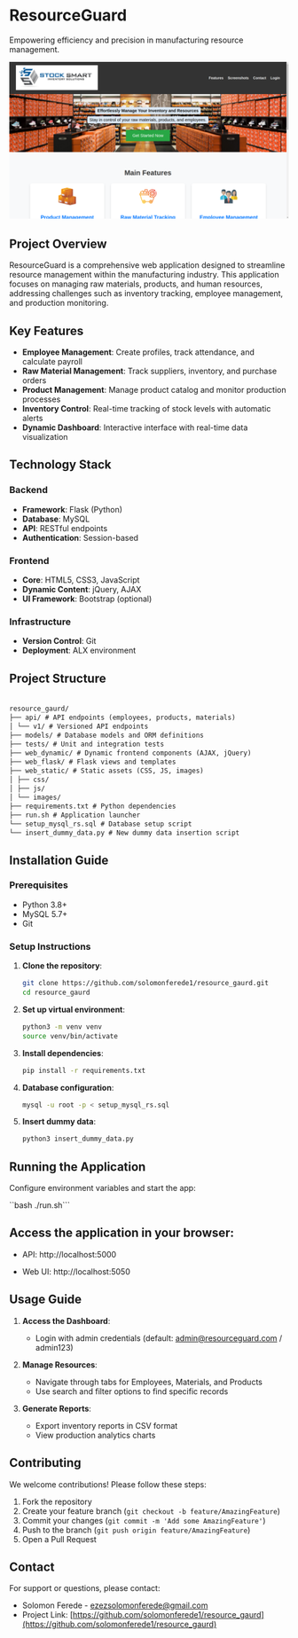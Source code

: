 # ResourceGuard

Empowering efficiency and precision in manufacturing resource management.

![Dashboard](web_dynamic/static/images/dashboard.png)

## Project Overview

ResourceGuard is a comprehensive web application designed to streamline resource management within the manufacturing industry. This application focuses on managing raw materials, products, and human resources, addressing challenges such as inventory tracking, employee management, and production monitoring.

## Key Features

- **Employee Management**: Create profiles, track attendance, and calculate payroll
- **Raw Material Management**: Track suppliers, inventory, and purchase orders
- **Product Management**: Manage product catalog and monitor production processes
- **Inventory Control**: Real-time tracking of stock levels with automatic alerts
- **Dynamic Dashboard**: Interactive interface with real-time data visualization

## Technology Stack

### Backend

- **Framework**: Flask (Python)
- **Database**: MySQL
- **API**: RESTful endpoints
- **Authentication**: Session-based

### Frontend

- **Core**: HTML5, CSS3, JavaScript
- **Dynamic Content**: jQuery, AJAX
- **UI Framework**: Bootstrap (optional)

### Infrastructure

- **Version Control**: Git
- **Deployment**: ALX environment

## Project Structure

```

resource_gaurd/
├── api/ # API endpoints (employees, products, materials)
│ └── v1/ # Versioned API endpoints
├── models/ # Database models and ORM definitions
├── tests/ # Unit and integration tests
├── web_dynamic/ # Dynamic frontend components (AJAX, jQuery)
├── web_flask/ # Flask views and templates
├── web_static/ # Static assets (CSS, JS, images)
│ ├── css/
│ ├── js/
│ └── images/
├── requirements.txt # Python dependencies
├── run.sh # Application launcher
└── setup_mysql_rs.sql # Database setup script
└── insert_dummy_data.py # New dummy data insertion script

```

## Installation Guide

### Prerequisites

- Python 3.8+
- MySQL 5.7+
- Git

### Setup Instructions

1. **Clone the repository**:

   ```bash
   git clone https://github.com/solomonferede1/resource_gaurd.git
   cd resource_gaurd
   ```

2. **Set up virtual environment**:

   ```bash
   python3 -m venv venv
   source venv/bin/activate
   ```

3. **Install dependencies**:

   ```bash
   pip install -r requirements.txt
   ```

4. **Database configuration**:

   ```bash
   mysql -u root -p < setup_mysql_rs.sql
   ```

5. **Insert dummy data**:
   ```bash
   python3 insert_dummy_data.py
   ```

## Running the Application

Configure environment variables and start the app:

``bash
./run.sh```

## Access the application in your browser:

- API: http://localhost:5000

- Web UI: http://localhost:5050

## Usage Guide

1. **Access the Dashboard**:

   - Login with admin credentials (default: admin@resourceguard.com / admin123)

2. **Manage Resources**:

   - Navigate through tabs for Employees, Materials, and Products
   - Use search and filter options to find specific records

3. **Generate Reports**:
   - Export inventory reports in CSV format
   - View production analytics charts

## Contributing

We welcome contributions! Please follow these steps:

1. Fork the repository
2. Create your feature branch (`git checkout -b feature/AmazingFeature`)
3. Commit your changes (`git commit -m 'Add some AmazingFeature'`)
4. Push to the branch (`git push origin feature/AmazingFeature`)
5. Open a Pull Request

## Contact

For support or questions, please contact:

- Solomon Ferede - ezezsolomonferede@gmail.com
- Project Link: [https://github.com/solomonferede1/resource_gaurd](https://github.com/solomonferede1/resource_gaurd)
